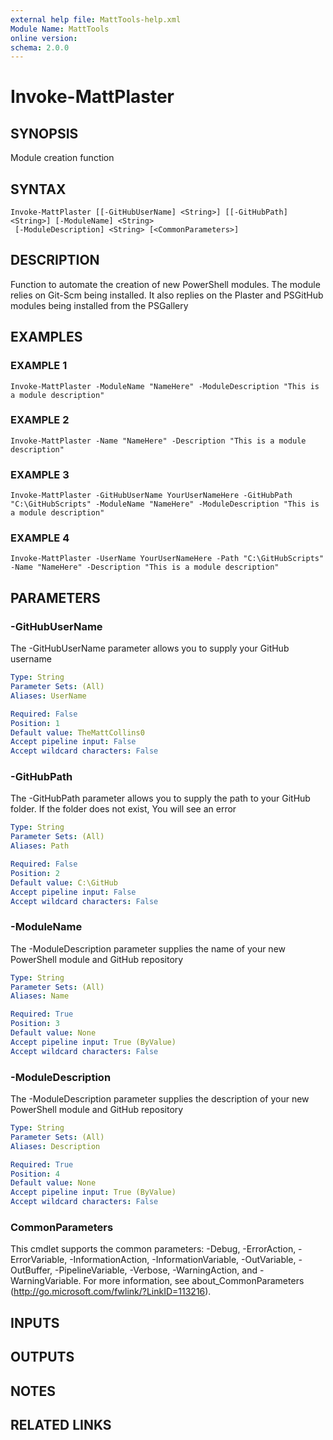 ```yaml
---
external help file: MattTools-help.xml
Module Name: MattTools
online version:
schema: 2.0.0
---
```


# Invoke-MattPlaster

## SYNOPSIS
Module creation function

## SYNTAX

```
Invoke-MattPlaster [[-GitHubUserName] <String>] [[-GitHubPath] <String>] [-ModuleName] <String>
 [-ModuleDescription] <String> [<CommonParameters>]
```

## DESCRIPTION
Function to automate the creation of new PowerShell modules.
The module relies on Git-Scm being installed.
It also replies on the Plaster and PSGitHub modules being installed from the PSGallery

## EXAMPLES

### EXAMPLE 1
```
Invoke-MattPlaster -ModuleName "NameHere" -ModuleDescription "This is a module description"
```

### EXAMPLE 2
```
Invoke-MattPlaster -Name "NameHere" -Description "This is a module description"
```

### EXAMPLE 3
```
Invoke-MattPlaster -GitHubUserName YourUserNameHere -GitHubPath "C:\GitHubScripts" -ModuleName "NameHere" -ModuleDescription "This is a module description"
```

### EXAMPLE 4
```
Invoke-MattPlaster -UserName YourUserNameHere -Path "C:\GitHubScripts" -Name "NameHere" -Description "This is a module description"
```

## PARAMETERS

### -GitHubUserName
The -GitHubUserName parameter allows you to supply your GitHub username

```yaml
Type: String
Parameter Sets: (All)
Aliases: UserName

Required: False
Position: 1
Default value: TheMattCollins0
Accept pipeline input: False
Accept wildcard characters: False
```

### -GitHubPath
The -GitHubPath parameter allows you to supply the path to your GitHub folder.
If the folder does not exist, You will see an error

```yaml
Type: String
Parameter Sets: (All)
Aliases: Path

Required: False
Position: 2
Default value: C:\GitHub
Accept pipeline input: False
Accept wildcard characters: False
```

### -ModuleName
The -ModuleDescription parameter supplies the name of your new PowerShell module and GitHub repository

```yaml
Type: String
Parameter Sets: (All)
Aliases: Name

Required: True
Position: 3
Default value: None
Accept pipeline input: True (ByValue)
Accept wildcard characters: False
```

### -ModuleDescription
The -ModuleDescription parameter supplies the description of your new PowerShell module and GitHub repository

```yaml
Type: String
Parameter Sets: (All)
Aliases: Description

Required: True
Position: 4
Default value: None
Accept pipeline input: True (ByValue)
Accept wildcard characters: False
```

### CommonParameters
This cmdlet supports the common parameters: -Debug, -ErrorAction, -ErrorVariable, -InformationAction, -InformationVariable, -OutVariable, -OutBuffer, -PipelineVariable, -Verbose, -WarningAction, and -WarningVariable.
For more information, see about_CommonParameters (http://go.microsoft.com/fwlink/?LinkID=113216).

## INPUTS

## OUTPUTS

## NOTES

## RELATED LINKS
